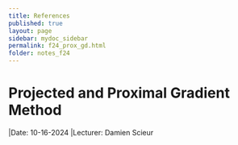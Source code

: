 ```yaml
---
title: References
published: true
layout: page
sidebar: mydoc_sidebar
permalink: f24_prox_gd.html
folder: notes_f24
---
```


# Projected and Proximal Gradient Method

|Date: 10-16-2024
|Lecturer: Damien Scieur
